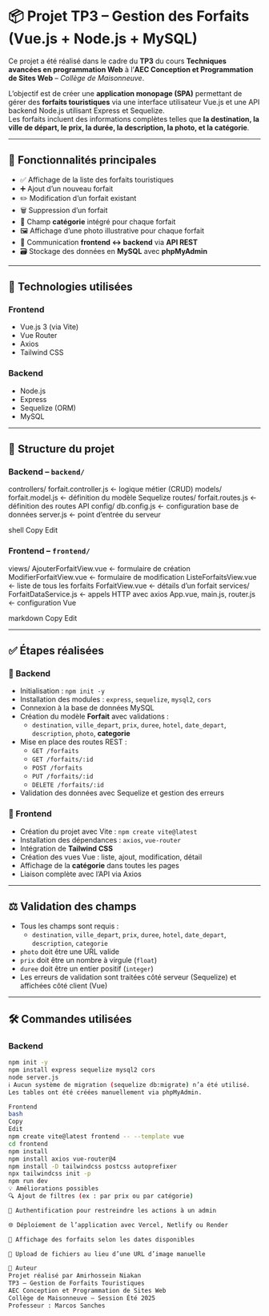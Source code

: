 # 📦 Projet TP3 – Gestion des Forfaits (Vue.js + Node.js + MySQL)

Ce projet a été réalisé dans le cadre du **TP3** du cours **Techniques avancées en programmation Web** à l’**AEC Conception et Programmation de Sites Web** – _Collège de Maisonneuve_.

L’objectif est de créer une **application monopage (SPA)** permettant de gérer des **forfaits touristiques** via une interface utilisateur Vue.js et une API backend Node.js utilisant Express et Sequelize.  
Les forfaits incluent des informations complètes telles que **la destination, la ville de départ, le prix, la durée, la description, la photo, et la catégorie**.

---

## 📌 Fonctionnalités principales

- ✅ Affichage de la liste des forfaits touristiques
- ➕ Ajout d’un nouveau forfait
- ✏️ Modification d’un forfait existant
- 🗑️ Suppression d’un forfait
- 📁 Champ **catégorie** intégré pour chaque forfait
- 🖼️ Affichage d’une photo illustrative pour chaque forfait
- 🔗 Communication **frontend ↔ backend** via **API REST**
- 🗃️ Stockage des données en **MySQL** avec **phpMyAdmin**

---

## 🧰 Technologies utilisées

### Frontend

- Vue.js 3 (via Vite)
- Vue Router
- Axios
- Tailwind CSS

### Backend

- Node.js
- Express
- Sequelize (ORM)
- MySQL

---

## 📁 Structure du projet

### Backend – `backend/`

controllers/
forfait.controller.js ← logique métier (CRUD)
models/
forfait.model.js ← définition du modèle Sequelize
routes/
forfait.routes.js ← définition des routes API
config/
db.config.js ← configuration base de données
server.js ← point d’entrée du serveur

shell
Copy
Edit

### Frontend – `frontend/`

views/
AjouterForfaitView.vue ← formulaire de création
ModifierForfaitView.vue ← formulaire de modification
ListeForfaitsView.vue ← liste de tous les forfaits
ForfaitView.vue ← détails d’un forfait
services/
ForfaitDataService.js ← appels HTTP avec axios
App.vue, main.js, router.js ← configuration Vue

markdown
Copy
Edit

---

## ✅ Étapes réalisées

### 🔧 Backend

- Initialisation : `npm init -y`
- Installation des modules : `express`, `sequelize`, `mysql2`, `cors`
- Connexion à la base de données MySQL
- Création du modèle **Forfait** avec validations :
  - `destination`, `ville_depart`, `prix`, `duree`, `hotel`, `date_depart`, `description`, `photo`, **categorie**
- Mise en place des routes REST :
  - `GET /forfaits`
  - `GET /forfaits/:id`
  - `POST /forfaits`
  - `PUT /forfaits/:id`
  - `DELETE /forfaits/:id`
- Validation des données avec Sequelize et gestion des erreurs

### 🎨 Frontend

- Création du projet avec Vite : `npm create vite@latest`
- Installation des dépendances : `axios`, `vue-router`
- Intégration de **Tailwind CSS**
- Création des vues Vue : liste, ajout, modification, détail
- Affichage de la **catégorie** dans toutes les pages
- Liaison complète avec l’API via Axios

---

## ⚖️ Validation des champs

- Tous les champs sont requis :
  - `destination`, `ville_depart`, `prix`, `duree`, `hotel`, `date_depart`, `description`, `categorie`
- `photo` doit être une URL valide
- `prix` doit être un nombre à virgule (`float`)
- `duree` doit être un entier positif (`integer`)
- Les erreurs de validation sont traitées côté serveur (Sequelize) et affichées côté client (Vue)

---

## 🛠️ Commandes utilisées

### Backend

```bash
npm init -y
npm install express sequelize mysql2 cors
node server.js
ℹ️ Aucun système de migration (sequelize db:migrate) n’a été utilisé.
Les tables ont été créées manuellement via phpMyAdmin.

Frontend
bash
Copy
Edit
npm create vite@latest frontend -- --template vue
cd frontend
npm install
npm install axios vue-router@4
npm install -D tailwindcss postcss autoprefixer
npx tailwindcss init -p
npm run dev
💡 Améliorations possibles
🔍 Ajout de filtres (ex : par prix ou par catégorie)

🔐 Authentification pour restreindre les actions à un admin

🌐 Déploiement de l’application avec Vercel, Netlify ou Render

📅 Affichage des forfaits selon les dates disponibles

📸 Upload de fichiers au lieu d’une URL d’image manuelle

👤 Auteur
Projet réalisé par Amirhossein Niakan
TP3 – Gestion de Forfaits Touristiques
AEC Conception et Programmation de Sites Web
Collège de Maisonneuve – Session Été 2025
Professeur : Marcos Sanches
```

